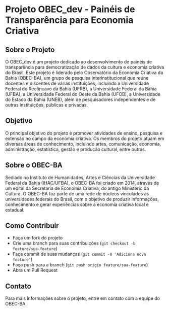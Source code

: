# Projeto OBEC_dev - Painéis de Transparência para Economia Criativa

## Sobre o Projeto
O OBEC_dev é um projeto dedicado ao desenvolvimento de painéis de transparência para democratização de dados da cultura e economia criativa do Brasil. Este projeto é liderado pelo Observatório da Economia Criativa da Bahia (OBEC-BA), um grupo de pesquisa interinstitucional que reúne docentes e discentes de várias instituições, incluindo a Universidade Federal do Recôncavo da Bahia (UFRB), a Universidade Federal da Bahia (UFBA), a Universidade Federal do Oeste da Bahia (UFOB), a Universidade do Estado da Bahia (UNEB), além de pesquisadores independentes e de outras instituições, públicas e privadas.

## Objetivo
O principal objetivo do projeto é promover atividades de ensino, pesquisa e extensão no campo da economia criativa. Os membros do projeto atuam em diversas áreas de conhecimento, incluindo artes, comunicação, economia, administração, estatística, gestão e produção cultural, entre outras.

## Sobre o OBEC-BA
Sediado no Instituto de Humanidades, Artes e Ciências da Universidade Federal da Bahia (IHAC/UFBA), o OBEC-BA foi criado em 2014, através de um edital da Secretaria de Economia Criativa, do antigo Ministério da Cultura. O OBEC-BA faz parte de uma rede de núcleos vinculados às universidades federais do Brasil, com o objetivo de produzir informações, conhecimento e gerar experiências sobre a economia criativa local e estadual.

## Como Contribuir
- Faça um fork do projeto
- Crie uma branch para suas contribuições (`git checkout -b feature/sua-feature`)
- Faça commit de suas mudanças (`git commit -m 'Adiciona nova feature'`)
- Faça push para a branch (`git push origin feature/sua-feature`)
- Abra um Pull Request

## Contato
Para mais informações sobre o projeto, entre em contato com a equipe do OBEC-BA.

